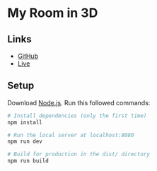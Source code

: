 # My Room in 3D

## Links

- [GitHub](https://github.com/fantasticdevking/My-3D-Showroom)
- [Live](https://my-3d-showroom.vercel.app)

## Setup

Download [Node.js](https://nodejs.org/en/download/).
Run this followed commands:

``` bash
# Install dependencies (only the first time)
npm install

# Run the local server at localhost:8080
npm run dev

# Build for production in the dist/ directory
npm run build
```
